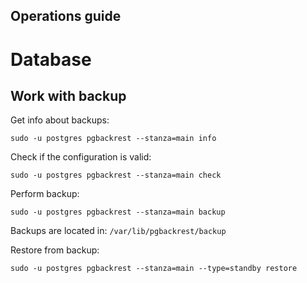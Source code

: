 Operations guide
---

# Database

## Work with backup

Get info about backups:
```shell
sudo -u postgres pgbackrest --stanza=main info
```

Check if the configuration is valid:
```shell
sudo -u postgres pgbackrest --stanza=main check
```

Perform backup:
```shell
sudo -u postgres pgbackrest --stanza=main backup

```
Backups are located in: `/var/lib/pgbackrest/backup`

Restore from backup:
```shell
sudo -u postgres pgbackrest --stanza=main --type=standby restore
```
